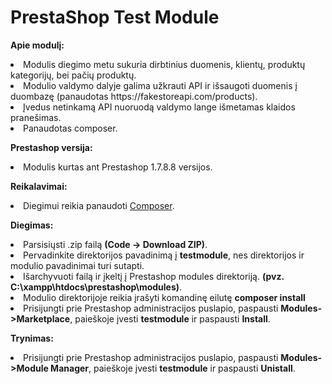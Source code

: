 ﻿# PrestaShop Test Module
 
 <b> Apie modulį: </b>
<li> Modulis diegimo metu sukuria dirbtinius duomenis, klientų, produktų kategorijų, bei pačių produktų.
<li> Modulio valdymo dalyje galima užkrauti API ir išsaugoti duomenis į duombazę (panaudotas https://fakestoreapi.com/products).
<li> Įvedus netinkamą API nuoruodą valdymo lange išmetamas klaidos pranešimas.
<li> Panaudotas composer.

<b> Prestashop versija: </b>
<li> Modulis kurtas ant Prestashop 1.7.8.8 versijos.

<b> Reikalavimai: </b>
<li> Diegimui reikia panaudoti <a href="https://getcomposer.org/">Composer</a>.

<b> Diegimas: </b>
<li> Parsisiųsti .zip failą <b>(Code -> Download ZIP)</b>.
<li> Pervadinkite direktorijos pavadinimą į <b>testmodule</b>, nes direktorijos ir modulio pavadinimai turi sutapti.
<li> Išarchyvuoti failą ir įkeltį į Prestashop modules direktoriją. <b>(pvz. C:\xampp\htdocs\prestashop\modules)</b>.
<li> Modulio direktorijoje reikia įrašyti komandinę eilutę <b>composer install</b>
<li> Prisijungti prie Prestashop administracijos puslapio, paspausti <b>Modules->Marketplace</b>, paieškoje įvesti <b>testmodule</b> ir paspausti <b>Install</b>.

<b> Trynimas: </b>
<li>  Prisijungti prie Prestashop administracijos puslapio, paspausti <b>Modules->Module Manager</b>, paieškoje įvesti <b>testmodule</b> ir paspausti <b>Unistall</b>.
